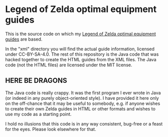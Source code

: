Legend of Zelda optimal equipment guides
========================================

This is the source code on which my [Legend of Zelda optimal equipment guides](http://www.relativisticramblings.com/the-legend-of-zelda-optimal-equipment-guides/)
are based.

In the "xml" directory you will find the actual guide information, licensed under CC-BY-SA-4.0.
The rest of this repository is the Java code that was hacked together to create the HTML guides
from the XML files. The Java code (not the HTML files) are licensed under the MIT license.

HERE BE DRAGONS
---------------

The Java code is really crappy. It was the first program I ever wrote in Java (or indeed in any
purely object-oriented style). I have provided it here only on the off-chance that it may be
useful to somebody, e.g. if anyone wishes to create their own Zelda guides in HTML or other
formats and wishes to use my code as a starting point.

I hold no illusions that this code is in any way consistent, bug-free or a feast for the eyes.
Please look elsewhere for that.
